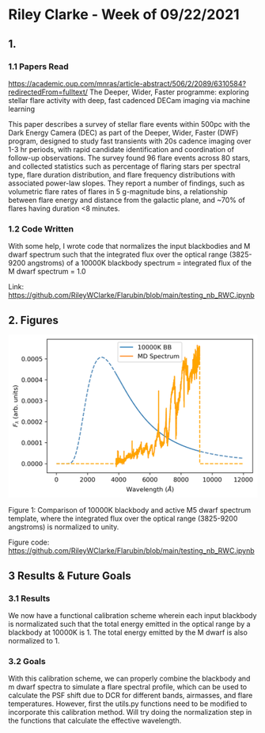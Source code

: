 # Riley Clarke - Week of 09/22/2021

## 1. 

### 1.1 Papers Read

<https://academic.oup.com/mnras/article-abstract/506/2/2089/6310584?redirectedFrom=fulltext/> The Deeper, Wider, Faster programme: exploring stellar flare activity with deep, fast cadenced DECam imaging via machine learning

This paper describes a survey of stellar flare events within 500pc with the Dark Energy Camera (DEC) as part of the Deeper, Wider, Faster (DWF) program, designed to study fast transients with 20s cadence imaging over 1-3 hr periods, with rapid candidate identification and coordination of follow-up observations. The survey found 96 flare events across 80 stars, and collected statistics such as percentage of flaring stars per spectral type, flare duration distribution, and flare frequency distributions with associated power-law slopes. They report a number of findings, such as volumetric flare rates of flares in 5 g-magnitude bins, a relationship between flare energy and distance from the galactic plane, and ~70% of flares having duration <8 minutes. 

### 1.2 Code Written

With some help, I wrote code that normalizes the input blackbodies and M dwarf spectrum such that the integrated flux over the optical range (3825-9200 angstroms) of a 10000K blackbody spectrum = integrated flux of the M dwarf spectrum = 1.0

Link: https://github.com/RileyWClarke/Flarubin/blob/main/testing_nb_RWC.ipynb

## 2. Figures

![](https://github.com/RileyWClarke/Flarubin/blob/main/Figures/bb_calib.png?raw=true)

Figure 1: Comparison of 10000K blackbody and active M5 dwarf spectrum template, where the integrated flux over the optical range (3825-9200 angstroms) is normalized to unity.

Figure code: https://github.com/RileyWClarke/Flarubin/blob/main/testing_nb_RWC.ipynb

## 3 Results & Future Goals

### 3.1 Results

We now have a functional calibration scheme wherein each input blackbody is normalizated such that the total energy emitted in the optical range by a blackbody at 10000K is 1. The total energy emitted by the M dwarf is also normalized to 1. 

### 3.2 Goals

With this calibration scheme, we can properly combine the blackbody and m dwarf spectra to simulate a flare spectral profile, which can be used to calculate the PSF shift due to DCR for different bands, airmasses, and flare temperatures. However, first the utils.py functions need to be modified to incorporate this calibration method. Will try doing the normalization step in the functions that calculate the effective wavelength. 